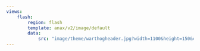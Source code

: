 ```yaml
---
views:
    flash:
        region: flash
        template: anax/v2/image/default
        data:
            src: "image/theme/warthogheader.jpg?width=1100&height=150&crop-to-fit&area=0,0,15,0"
---
```

